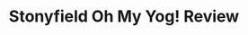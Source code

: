 ---
redirect_from: 
  - /videos/stonyfield-oh-my-yog!-review.html
layout: post
categories: videos
tags: [videos]
excerpt: 
title: "Stonyfield Oh My Yog! Review"
feature_video: https://www.youtube.com/embed/ZcoVsbUBC1g
image:
    feature: 132-1.jpg
---